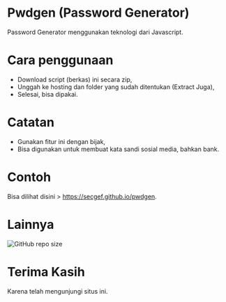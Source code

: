 # Pwdgen (Password Generator)
Password Generator menggunakan teknologi dari Javascript.

# Cara penggunaan
- Download script (berkas) ini secara zip,
- Unggah ke hosting dan folder yang sudah ditentukan (Extract Juga),
- Selesai, bisa dipakai.

# Catatan
- Gunakan fitur ini dengan bijak,
- Bisa digunakan untuk membuat kata sandi sosial media, bahkan bank.

# Contoh
Bisa dilihat disini > https://secgef.github.io/pwdgen.

# Lainnya
<img alt="GitHub repo size" src="https://img.shields.io/github/repo-size/secgoh/pwdgen">

# Terima Kasih
Karena telah mengunjungi situs ini.
